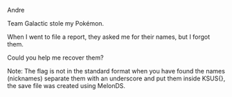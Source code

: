 Andre

Team Galactic stole my Pokémon.

When I went to file a report, they asked me for their names, but I forgot them.

Could you help me recover them?

Note: The flag is not in the standard format when you have found the names (nicknames) separate them with an underscore and put them inside KSUS{}, the save file was created using MelonDS.
